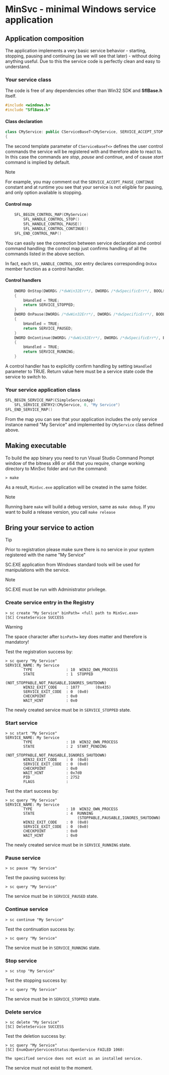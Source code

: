 # MinSvc - minimal Windows service application

## Application composition

The application implements a very basic service behavior - starting, stopping, pausing and continuing (as we will see that later) - without doing anything useful. Due to this the service code is perfectly clean and easy to understand.

### Your service class

The code is free of any dependencies other than Win32 SDK and **SflBase.h** itself.

```C++
#include <windows.h>
#include "SflBase.h"
```

#### Class declaration

```C++
class CMyService: public CServiceBaseT<CMyService, SERVICE_ACCEPT_STOP|SERVICE_ACCEPT_PAUSE_CONTINUE>
{
```

The second template parameter of `CServiceBaseT<>` defines the user control commands the service will be registered with and therefore able to react to. In this case the commands are _stop_, _pause_ and _continue_, and of cause _start_ command is implied by default.

> [!NOTE]
> For example, you may comment out the `SERVICE_ACCEPT_PAUSE_CONTINUE` constant and at runtime you see that your service is not eligible for pausing, and only option available is stopping. 

#### Control map

```C++
	SFL_BEGIN_CONTROL_MAP(CMyService)
		SFL_HANDLE_CONTROL_STOP()
		SFL_HANDLE_CONTROL_PAUSE()
		SFL_HANDLE_CONTROL_CONTINUE()
	SFL_END_CONTROL_MAP()
```

You can easily see the connection between service declaration and control command handling: the control map just confirms handling of all the commands listed in the above section.

In fact, each `SFL_HANDLE_CONTROL_XXX` entry declares corresponding `OnXxx` member function as a control handler.

#### Control handlers

```C++
	DWORD OnStop(DWORD& /*dwWin32Err*/, DWORD& /*dwSpecificErr*/, BOOL& bHandled )
	{
		bHandled = TRUE;
		return SERVICE_STOPPED;
	}
	DWORD OnPause(DWORD& /*dwWin32Err*/, DWORD& /*dwSpecificErr*/, BOOL& bHandled )
	{
		bHandled = TRUE;
		return SERVICE_PAUSED;
	}
	DWORD OnContinue(DWORD& /*dwWin32Err*/, DWORD& /*dwSpecificErr*/, BOOL& bHandled )
	{
		bHandled = TRUE;
		return SERVICE_RUNNING;
	}
```

A control handler has to explicitly confirm handling by setting `bHandled` parameter to TRUE. Return value here must be a service state code the service to switch to.

### Your service application class

```C++
SFL_BEGIN_SERVICE_MAP(CSimpleServiceApp)
	SFL_SERVICE_ENTRY2(CMyService, 0, "My Service")
SFL_END_SERVICE_MAP()
```

From the map you can see that your application includes the only service instance named "My Service" and implemented by `CMyService` class defined above.

## Making executable

To build the app binary you need to run Visual Studio Command Prompt window of the bitness x86 or x64 that you require, change working directory to MinSvc folder and run the command:

```
> make
```

As a result, `MinSvc.exe` application will be created in the same folder.

> [!NOTE] 
> Running bare `make` will build a debug version, same as `make debug`. If you want to build a release version, you call `make release`

## Bring your service to action

> [!TIP]
> Prior to registration please make sure there is no service in your system registered with the name "My Service"

SC.EXE application from Windows standard tools will be used for manipulations with the service.

> [!NOTE]
> SC.EXE must be run with Administrator privilege.

### Create service entry in the Registry

```
> sc create "My Service" binPath= <full path to MinSvc.exe>
[SC] CreateService SUCCESS
```

> [!WARNING]
> The space character after `binPath=` key does matter and therefore is mandatory!

Test the registration success by:

```
> sc query "My Service"
SERVICE_NAME: My Service
        TYPE               : 10  WIN32_OWN_PROCESS
        STATE              : 1  STOPPED
                                (NOT_STOPPABLE,NOT_PAUSABLE,IGNORES_SHUTDOWN)
        WIN32_EXIT_CODE    : 1077       (0x435)
        SERVICE_EXIT_CODE  : 0  (0x0)
        CHECKPOINT         : 0x0
        WAIT_HINT          : 0x0
```

The newly created service must be in `SERVICE_STOPPED` state.

### Start service

```
> sc start "My Service"
SERVICE_NAME: My Service
        TYPE               : 10  WIN32_OWN_PROCESS
        STATE              : 2  START_PENDING
                                (NOT_STOPPABLE,NOT_PAUSABLE,IGNORES_SHUTDOWN)
        WIN32_EXIT_CODE    : 0  (0x0)
        SERVICE_EXIT_CODE  : 0  (0x0)
        CHECKPOINT         : 0x0
        WAIT_HINT          : 0x7d0
        PID                : 2752
        FLAGS              :
```

Test the start success by:

```
> sc query "My Service"
SERVICE_NAME: My Service
        TYPE               : 10  WIN32_OWN_PROCESS
        STATE              : 4  RUNNING
                                (STOPPABLE,PAUSABLE,IGNORES_SHUTDOWN)
        WIN32_EXIT_CODE    : 0  (0x0)
        SERVICE_EXIT_CODE  : 0  (0x0)
        CHECKPOINT         : 0x0
        WAIT_HINT          : 0x0
```

The newly created service must be in `SERVICE_RUNNING` state.

### Pause service

```
> sc pause "My Service"
```

Test the pausing success by:

```
> sc query "My Service"
```

The service must be in `SERVICE_PAUSED` state.

### Continue service

```
> sc continue "My Service"
```

Test the continuation success by:

```
> sc query "My Service"
```

The service must be in `SERVICE_RUNNING` state.

### Stop service

```
> sc stop "My Service"
```

Test the stopping success by:

```
> sc query "My Service"
```

The service must be in `SERVICE_STOPPED` state.

### Delete service

```
> sc delete "My Service"
[SC] DeleteService SUCCESS
```

Test the deletion success by:

```
> sc query "My Service"
[SC] EnumQueryServicesStatus:OpenService FAILED 1060:

The specified service does not exist as an installed service.
```

The service must not exist to the moment.
